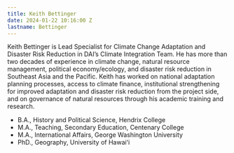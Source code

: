 ```yaml
---
title: Keith Bettinger
date: 2024-01-22 10:16:00 Z
lastname: Bettinger
---
```


Keith Bettinger is Lead Specialist for Climate Change Adaptation and Disaster Risk Reduction in DAI’s Climate Integration Team. He has more than two decades of experience in climate change, natural resource management, political economy/ecology, and disaster risk reduction in Southeast Asia and the Pacific. Keith has worked on national adaptation planning processes, access to climate finance, institutional strengthening for improved adaptation and disaster risk reduction from the project side, and on governance of natural resources through his academic training and research.

* B.A., History and Political Science, Hendrix College
* M.A., Teaching, Secondary Education, Centenary College
* M.A., International Affairs, George Washington University
* PhD., Geography, University of Hawaiʻi